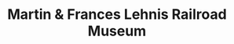 ---
layout: repo
title: "Martin & Frances Lehnis Railroad Museum"
id: 16523
permalink: repos/16523/
---